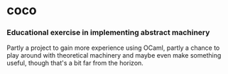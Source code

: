 # coco
### Educational exercise in implementing abstract machinery
Partly a project to gain more experience using OCaml, partly a chance to play around with theoretical machinery and
maybe even make something useful, though that's a bit far from the horizon.
